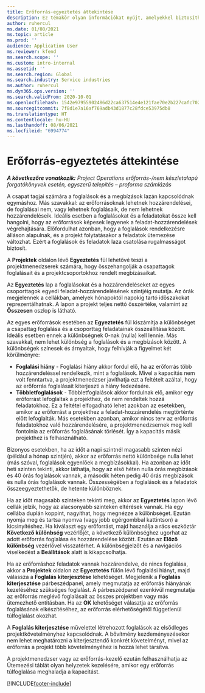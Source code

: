 ```yaml
---
title: Erőforrás-egyeztetés áttekintése
description: Ez témakör olyan információkat nyújt, amelyekkel biztosítható az erőforrásfoglalások és a projektek hozzárendeléseinek igazítása.
author: ruhercul
ms.date: 01/08/2021
ms.topic: article
ms.prod: ''
audience: Application User
ms.reviewer: kfend
ms.search.scope: ''
ms.custom: intro-internal
ms.assetid: ''
ms.search.region: Global
ms.search.industry: Service industries
ms.author: ruhercul
ms.dyn365.ops.version: ''
ms.search.validFrom: 2020-10-01
ms.openlocfilehash: 1542e97955902486d22ca637514e4e121fae70e2b227cafc7020c031061b5f98
ms.sourcegitcommit: 7f8d1e7a16af769adb43d1877c28fdce53975db8
ms.translationtype: HT
ms.contentlocale: hu-HU
ms.lasthandoff: 08/06/2021
ms.locfileid: "6994774"
---
```

# <a name="resource-reconciliation-overview"></a>Erőforrás-egyeztetés áttekintése

_**A következőre vonatkozik:** Project Operations erőforrás-/nem készletalapú forgatókönyvek esetén, egyszerű telepítés – proforma számlázás_

A csapat tagjai számára a foglalások és a megbízások lazán kapcsolódnak egymáshoz. Más szavakkal: az erőforrásoknak lehetnek hozzárendelései, de foglalásai nem, vagy lehetnek foglalásaik, de nem lehetnek hozzárendeléseik. Ideális esetben a foglalásokat és a feladatokat össze kell hangolni, hogy az erőforrások képesek legyenek a feladat-hozzárendelések végrehajtására. Előfordulhat azonban, hogy a foglalások rendelkezésre álláson alapulnak, és a projekt folytatásakor a feladatok ütemezése változhat. Ezért a foglalások és feladatok laza csatolása rugalmasságot biztosít.

A **Projektek** oldalon lévő **Egyeztetés** fül lehetővé teszi a projektmenedzserek számára, hogy összehangolják a csapattagok foglalásait és a projektcsoportokhoz rendelt megbízásaikat.

Az **Egyeztetés** lap a foglalásokat és a hozzárendeléseket az egyes csoporttagok egyedi feladat-hozzárendelésének szintjéig mutatja. Az órák megjelennek a cellákban, amelyek hónapoktól napokig tartó időszakokat reprezentálhatnak. A lapon a projekt teljes nettó összértéke, valamint az **Összesen** oszlop is látható.

Az egyes erőforrások esetében az **Egyeztetés** fül kiszámítja a különbséget a csapattag foglalása és a csoporttag feladatainak összeállítása között. Ideális esetben ennek a különbségnek 0-nak (nulla) kell lennie. Más szavakkal, nem lehet különbség a foglalások és a megbízások között. A különbségek színesek és árnyaltak, hogy felhívják a figyelmet két körülményre:

- **Foglalási hiány** - Foglalási hiány akkor fordul elő, ha az erőforrás több hozzárendeléssel rendelkezik, mint a foglalások. Mivel a kapacitás nem volt fenntartva, a projektmenedzser javíthatja ezt a feltételt azáltal, hogy az erőforrás foglalásait kiterjeszti a hiány fedezésére.
- **Többletfoglalások** - Többletfoglalások akkor fordulnak elő, amikor egy erőforrást lefoglaltak a projekthez, de nem rendeltek hozzá feladatokhoz. Ez a feltétel elfogadható lehet azokban az esetekben, amikor az erőforrást a projekthez a feladat-hozzárendelés megtörténte előtt lefoglalták. Más esetekben azonban, amikor nincs terv az erőforrás feladatokhoz való hozzárendelésére, a projektmenedzsernek meg kell fontolnia az erőforrás foglalásának törlését. Így a kapacitás másik projekthez is felhasználható.

Bizonyos esetekben, ha az időt a napi szintnél magasabb szinten nézi (például a hónap szintjén), akkor az erőforrás nettó különbsége nulla lehet (más szóval, foglalások egyenlőek a megbízásokkal). Ha azonban az időt heti szinten tekinti, akkor láthatja, hogy az első héten nulla órás megbízások és 40 órás foglalások vannak, a második héten pedig 40 órás megbízások és nulla órás foglalások vannak. Összességében a foglalások és a feladatok összeegyeztethetők, de hetente különböznek.

Ha az időt magasabb szinteken tekinti meg, akkor az **Egyeztetés** lapon lévő cellák jelzik, hogy az alacsonyabb szinteken eltérések vannak. Ha egy cellába duplán koppint, nagyíthat, hogy megnézze a különbséget. Ezután nyomja meg és tartsa nyomva (vagy jobb egérgombbal kattintson) a kicsinyítéshez. Ha kiválaszt egy erőforrást, majd használja a rács eszköztár **Következő különbség** vezérlőjét, a következő különbséghez ugorhat az adott erőforrás foglalása és hozzárendelése között. Ezután az **Előző különbség** vezérlővel visszatérhet. A különbségjelzőt és a navigációs viselkedést a **Beállítások** alatt is kikapcsolhatja.

Ha az erőforráshoz feladatok vannak hozzárendelve, de nincs foglalása, akkor a **Projektek** oldalon az **Egyeztetés** fülön lévő foglalási hiányt, majd válassza a **Foglalás kiterjesztése** lehetőséget. Megjelenik a **Foglalás kiterjesztése** párbeszédpanel, amely megmutatja az erőforrás hiányának kezeléséhez szükséges foglalást. A párbeszédpanel ezenkívül megmutatja az erőforrás meglévő foglalásait az összes projektben vagy más ütemezhető entitásban. Ha az **OK** lehetőséget választja az erőforrás foglalásának elkészítéséhez, az erőforrás elérhetőségétől függetlenül túlfoglalást okozhat.

A **Foglalás kiterjesztése** művelettel létrehozott foglalások az elsődleges projektkövetelményhez kapcsolódnak. A bővítmény kezdeményezésekor nem lehet meghatározni a kiterjesztendő konkrét követelményt, mivel az erőforrás a projekt több követelményéhez is hozzá lehet társítva.

A projektmenedzser vagy az erőforrás-kezelő ezután felhasználhatja az Ütemezési táblát olyan helyzetek kezelésére, amikor egy erőforrás túlfoglalása meghaladja a kapacitást.


[!INCLUDE[footer-include](../includes/footer-banner.md)]